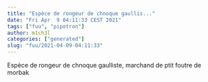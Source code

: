 ```yaml
---
title: "Espèce de rongeur de chnoque gaullis..."
date: "Fri Apr  9 04:11:33 CEST 2021"
tags: ["fuu", "pipotron"]
author: m1ch3l
categories: ["generated"]
slug: "fuu/2021-04-09-04:11:33"
---
```


Espèce de rongeur de chnoque gaulliste, marchand de ptit foutre de morbak
